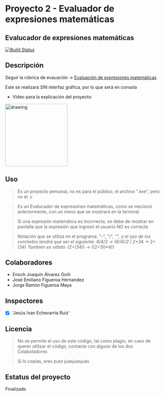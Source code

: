 # Proyecto 2 - Evaluador de expresiones matemáticas
## Evalucador de expresiones matemáticas
[![Build Status](https://travis-ci.org/joemccann/dillinger.svg?branch=master)](https://github.com/JorgeFigueroa-Iteso/Proyecto-Progra-2)

## Descripción
Seguir la rúbrica de evauación -> [Evaluación de expresiones matemáticas](https://github.com/JorgeFigueroa-Iteso/Proyecto-Progra-2/blob/main/Evaluación%20de%20exp%20matemáticas.pdf)

Este se realizará SIN interfaz gráfica, por lo que será en consola

- Video para la explicación del proyecto: 
<p></p><a href="http://magiesimonroy.ca/"><img src="https://i.pinimg.com/originals/60/c1/4a/60c14a43fb4745795b3b358868517e79.png" alt="drawing" width="200"/></a>

## Uso

> Es un proyecto personal, no es para el público, el archivo ".exe", pero no el .c

> Es un Evalucador de expresiones matemáticas, como se mecionó anteriormente, con un menú que se mostrará en la terminal

> Si una expresión matemática es incorrecta, se debe de mostrar en pantalla que la expresión que ingresó el usuario NO es correcta

> Notación que se utiliza en el programa: "-", "/", "*", y el uso de los corchetes tendrá que ser el siguiente:
> 	8/4/2 -> (8/4)/2 | 2+3*4 -> 2+(3*4)
> También es válido:
> 	(2+(3*4)) -> ((2+30*4))

## Colaboradores
- Enoch Joaquín Álvarez Goñi
- José Emiliano Figueroa Hernandez
- Jorge Ramón Figueroa Maya

## Inspectores
- [x] 'Jesús Ivan Echevarria Ruiz'

## Licencia
> No se permite el uso de este código, tal como plagio, en caso de querer utilizar el código, contacte con alguno de los dos Colaboladores

> Si lo copias, eres puto juasjuasjuas

## Estatus del proyecto
Finalizado
